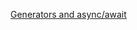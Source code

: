 [Generators and async/await](https://cfsamson.github.io/books-futures-explained/4_generators_async_await.html)
